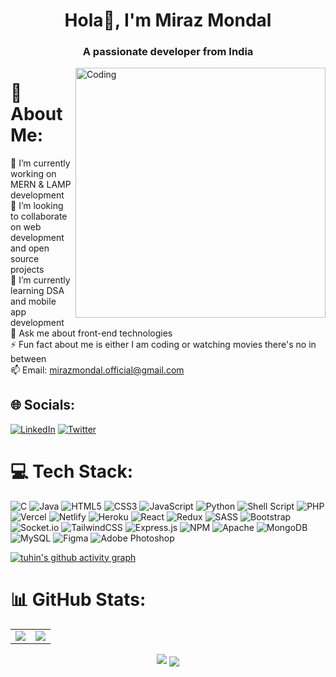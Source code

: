 <h1 align="center">Hola👋, I'm Miraz Mondal</h1>
<h3 align="center">A passionate developer from India</h3>

<img align="right" alt="Coding" width="400" src="https://camo.githubusercontent.com/40165a147c3dcea0fa1db780bb533fc5f98546ccfb9d5d05ddb2f429277f5348/68747470733a2f2f616e616c7974696373696e6469616d61672e636f6d2f77702d636f6e74656e742f75706c6f6164732f323031382f31322f646576656c6f7065722d6472696262626c652e676966">

# 💫 About Me:
🔭 I’m currently working on MERN & LAMP development <br>👯 I’m looking to collaborate on web development and open source projects<br>🌱 I’m currently learning DSA and mobile app development<br>💬 Ask me about front-end technologies <br>⚡ Fun fact about me is either I am coding or watching movies there's no in between <br>📫 Email: mirazmondal.official@gmail.com


## 🌐 Socials:
[![LinkedIn](https://img.shields.io/badge/LinkedIn-%230077B5.svg?logo=linkedin&logoColor=white)](https://linkedin.com/in/miraz-mondal) [![Twitter](https://img.shields.io/badge/Twitter-%231DA1F2.svg?logo=Twitter&logoColor=white)](https://twitter.com/miraz-mondal) 

# 💻 Tech Stack:
![C](https://img.shields.io/badge/c-%2300599C.svg?style=flat-square&logo=c&logoColor=white) ![Java](https://img.shields.io/badge/java-%23ED8B00.svg?style=flat-square&logo=java&logoColor=white) ![HTML5](https://img.shields.io/badge/html5-%23E34F26.svg?style=flat-square&logo=html5&logoColor=white) ![CSS3](https://img.shields.io/badge/css3-%231572B6.svg?style=flat-square&logo=css3&logoColor=white) ![JavaScript](https://img.shields.io/badge/javascript-%23323330.svg?style=flat-square&logo=javascript&logoColor=%23F7DF1E) ![Python](https://img.shields.io/badge/python-3670A0?style=flat-square&logo=python&logoColor=ffdd54) ![Shell Script](https://img.shields.io/badge/shell_script-%23121011.svg?style=flat-square&logo=gnu-bash&logoColor=white) ![PHP](https://img.shields.io/badge/php-%23777BB4.svg?style=flat-square&logo=php&logoColor=white) ![Vercel](https://img.shields.io/badge/vercel-%23000000.svg?style=flat-square&logo=vercel&logoColor=white) ![Netlify](https://img.shields.io/badge/netlify-%23000000.svg?style=flat-square&logo=netlify&logoColor=#00C7B7) ![Heroku](https://img.shields.io/badge/heroku-%23430098.svg?style=flat-square&logo=heroku&logoColor=white) ![React](https://img.shields.io/badge/react-%2320232a.svg?style=flat-square&logo=react&logoColor=%2361DAFB) ![Redux](https://img.shields.io/badge/redux-%23593d88.svg?style=flat-square&logo=redux&logoColor=white) ![SASS](https://img.shields.io/badge/SASS-hotpink.svg?style=flat-square&logo=SASS&logoColor=white) ![Bootstrap](https://img.shields.io/badge/bootstrap-%23563D7C.svg?style=flat-square&logo=bootstrap&logoColor=white) ![Socket.io](https://img.shields.io/badge/Socket.io-black?style=flat-square&logo=socket.io&badgeColor=010101) ![TailwindCSS](https://img.shields.io/badge/tailwindcss-%2338B2AC.svg?style=flat-square&logo=tailwind-css&logoColor=white) ![Express.js](https://img.shields.io/badge/express.js-%23404d59.svg?style=flat-square&logo=express&logoColor=%2361DAFB) ![NPM](https://img.shields.io/badge/NPM-%23000000.svg?style=flat-square&logo=npm&logoColor=white) ![Apache](https://img.shields.io/badge/apache-%23D42029.svg?style=flat-square&logo=apache&logoColor=white) ![MongoDB](https://img.shields.io/badge/MongoDB-%234ea94b.svg?style=flat-square&logo=mongodb&logoColor=white) ![MySQL](https://img.shields.io/badge/mysql-%2300f.svg?style=flat-square&logo=mysql&logoColor=white) 	![Figma](https://img.shields.io/badge/figma-%23F24E1E.svg?style=flat-square&logo=figma&logoColor=white) ![Adobe Photoshop](https://img.shields.io/badge/adobephotoshop-%2331A8FF.svg?style=flat-square&logo=adobephotoshop&logoColor=white)

[![tuhin's github activity graph](https://activity-graph.herokuapp.com/graph?username=miraz-mondal&theme=green)](https://github.com/miraz-mondal/github-readme-activity-graph)

# 📊 GitHub Stats:

<table>
<tr>
<td>
<img src="https://github-readme-stats.vercel.app/api?username=miraz-mondal&include_all_commits=true&count_private=true&show_icons=true&line_height=20&theme=gotham"/>
<td><img src="https://github-readme-stats.vercel.app/api/top-langs?username=miraz-mondal&show_icons=true&locale=en&layout=compact&theme=gotham" />
</td>
</tr> 
</table>
<p align="center">
 <img src="https://github-profile-trophy.vercel.app/?username=miraz-mondal" />
<img align="center" src="http://github-readme-streak-stats.herokuapp.com?user=miraz-mondal&theme=gotham"/>
</p>

